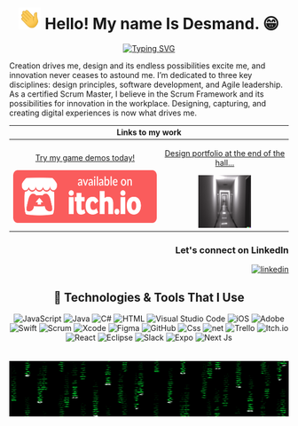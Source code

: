 <h1 align="center"><img src="./media/waving-hand.gif" width="40"> Hello! My name Is Desmand. 😁 </h1>

<div align="center">
<a href="https://git.io/typing-svg"><img src="https://readme-typing-svg.demolab.com?font=Fira+Code&pause=2000&color=0BF72C&width=435&lines=Multi-Talented+Creative+Technologist" alt="Typing SVG" /></a>
</div>

<p>Creation drives me, design and its endless possibilities excite me, and innovation never ceases to astound me. I’m dedicated to three key disciplines: design principles, software development, and Agile leadership. As a certified Scrum Master, I believe in the Scrum Framework and its possibilities for innovation in the workplace. Designing, capturing, and creating digital experiences is now what drives me.</p>

<table align="center">
  <thead>
        <tr>
            <th colspan="2">Links to my work</th>
        </tr>
    </thead>
<tr>
  
<td align="center">
  <a href="https://blacksky-design-studio.itch.io">
    <p>Try my game demos today!</p>
    <img src="./media/badgeColor.png" height="95" />
  </a>
</td>

  
<td align="center">
 <a href="https://blacksky-design-studio.itch.io" >
    <p>Design portfolio at the end of the hall...</p>
    <img src="./media/hall.png" height="95"/>
  </a>
</td>
</tr>
</table>

<div align="right">
<h3>Let's connect on LinkedIn</h3>
<a href="https://www.linkedin.com/in/desmandking/">
  <img alt="linkedin" title="Linkedin Profile" src="https://img.shields.io/badge/linkedin-%230077B5.svg?&style=for-the-badge&logo=linkedin&logoColor=white"/></a>
</div>
  
  <h2 align="center">🔨 Technologies & Tools That I Use</h2>
  
 <div align="center">
  <img alt="JavaScript" src="https://img.shields.io/badge/JavaScript-F7DF1E.svg?style=for-the-badge&logo=javascript&logoColor=black">
  <img alt="Java" src="https://img.shields.io/badge/Java-007396.svg?style=for-the-badge&logo=java&logoColor=white">
  <img alt="C#" src="https://img.shields.io/badge/C%23-239120.svg?style=for-the-badge&logo=c-sharp&logoColor=white">
  <img alt="HTML" src="https://img.shields.io/badge/HTML-E34F26.svg?style=for-the-badge&logo=html5&logoColor=white">
  <img alt="Visual Studio Code" src="https://img.shields.io/badge/Visual%20Studio%20Code-0078d7.svg?style=for-the-badge&logo=visual-studio-code&logoColor=white">
  <img alt="iOS" src="https://img.shields.io/badge/-ios-black?style=for-the-badge&logo=ios">
  <img alt="Adobe" src="https://img.shields.io/badge/Adobe-FF0000.svg?style=for-the-badge&logo=adobe&logoColor=white">
  <img alt="Swift" src="https://img.shields.io/badge/-swift-orange?style=for-the-badge&logo=swift">
  <img alt="Scrum" src="https://img.shields.io/badge/-scrum-darkgreen?style=for-the-badge">
  <img alt="Xcode" src="https://img.shields.io/badge/-xcode-purple?style=for-the-badge&logo=Xcode">
  <img alt="Figma" src="https://img.shields.io/badge/-figma-yellow?style=for-the-badge&logo=figma">
  <img alt="GitHub" src="https://img.shields.io/badge/-GitHub-black?style=for-the-badge&logo=GitHub">
  <img alt="Css" src="https://img.shields.io/badge/-Css-yellow?style=for-the-badge&logo=css3">
  <img alt="net" src="https://img.shields.io/badge/-net-magenta?style=for-the-badge&logo=.net">
  <img alt="Trello" src="https://img.shields.io/badge/-trello-blue?style=for-the-badge&logo=trello">
  <img alt="Itch.io" src="https://img.shields.io/badge/-itch.io-grey?style=for-the-badge&logo=itch.io">
  <img alt="React" src="https://img.shields.io/badge/-react-crimson?style=for-the-badge&logo=react">
  <img alt="Eclipse" src="https://img.shields.io/badge/-eclipse_ide-purple?style=for-the-badge&logo=eclipseide">
  <img alt="Slack" src="https://img.shields.io/badge/-slack-orange?style=for-the-badge&logo=slack">
  <img alt="Expo" src="https://img.shields.io/badge/-expo-navy?style=for-the-badge&logo=expo">
  <img alt="Next Js" src="https://img.shields.io/badge/-next_js-lightblue?style=for-the-badge&logo=Next.js">
</div>
<br>
<br>
<img src='./media/matrix.gif' alt="The Matrix" height="100" width="1000" align="center">
<!--
**DesmandD3/desmandd3** is a ✨ _special_ ✨ repository because its `README.md` (this file) appears on your GitHub profile.

Here are some ideas to get you started:

- 🔭 I’m currently working on ...
- 🌱 I’m currently learning ...
- 👯 I’m looking to collaborate on ...
- 🤔 I’m looking for help with ...
- 💬 Ask me about ...
- 📫 How to reach me: ...
- 😄 Pronouns: ...
- ⚡ Fun fact: ...
-->
